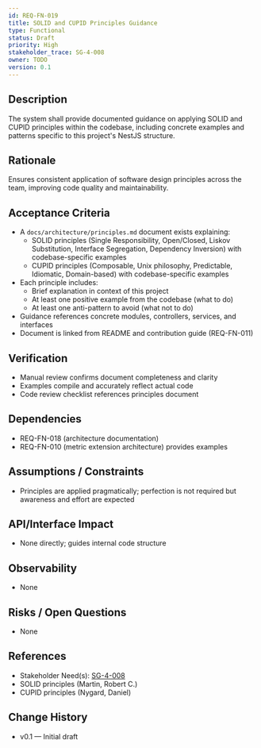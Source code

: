```yaml
---
id: REQ-FN-019
title: SOLID and CUPID Principles Guidance
type: Functional
status: Draft
priority: High
stakeholder_trace: SG-4-008
owner: TODO
version: 0.1
---
```


## Description
The system shall provide documented guidance on applying SOLID and CUPID principles within the codebase, including concrete examples and patterns specific to this project's NestJS structure.

## Rationale
Ensures consistent application of software design principles across the team, improving code quality and maintainability.

## Acceptance Criteria
- A `docs/architecture/principles.md` document exists explaining:
  - SOLID principles (Single Responsibility, Open/Closed, Liskov Substitution, Interface Segregation, Dependency Inversion) with codebase-specific examples
  - CUPID principles (Composable, Unix philosophy, Predictable, Idiomatic, Domain-based) with codebase-specific examples
- Each principle includes:
  - Brief explanation in context of this project
  - At least one positive example from the codebase (what to do)
  - At least one anti-pattern to avoid (what not to do)
- Guidance references concrete modules, controllers, services, and interfaces
- Document is linked from README and contribution guide (REQ-FN-011)

## Verification
- Manual review confirms document completeness and clarity
- Examples compile and accurately reflect actual code
- Code review checklist references principles document

## Dependencies
- REQ-FN-018 (architecture documentation)
- REQ-FN-010 (metric extension architecture) provides examples

## Assumptions / Constraints
- Principles are applied pragmatically; perfection is not required but awareness and effort are expected

## API/Interface Impact
- None directly; guides internal code structure

## Observability
- None

## Risks / Open Questions
- None

## References
- Stakeholder Need(s): [SG-4-008](../strs-needs/SG-4-008.md)
- SOLID principles (Martin, Robert C.)
- CUPID principles (Nygard, Daniel)

## Change History
- v0.1 — Initial draft

